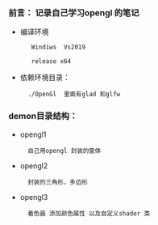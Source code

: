 ### 前言： 记录自己学习opengl 的笔记

- 编译环境
            
         Windiws  Vs2019
         
         release x64

- 依赖环境目录：

        ./OpenGl  里面有glad 和glfw


### demon目录结构：
- opengl1

        自己用opengl 封装的窗体
- opengl2

        封装的三角形，多边形
- opengl3

        着色器 添加颜色属性 以及自定义shader 类